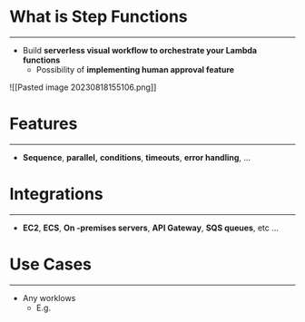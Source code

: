 # What is Step Functions
---

* Build **serverless visual workflow to orchestrate your Lambda functions**
	* Possibility of **implementing human approval feature**

![[Pasted image 20230818155106.png]]

# Features
---

* **Sequence**, **parallel,** **conditions**, **timeouts**, **error handling**, …

# Integrations
---

* **EC2**, **ECS**, **On -premises servers**, **API Gateway**, **SQS queues**, etc …

# Use Cases
---

* Any worklows 
	* E.g. 